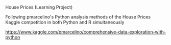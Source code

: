 House Prices (Learning Project)

Following pmarcelino's Python analysis methods of the House Prices Kaggle competition in both Python and R simultaneously

https://www.kaggle.com/pmarcelino/comprehensive-data-exploration-with-python
